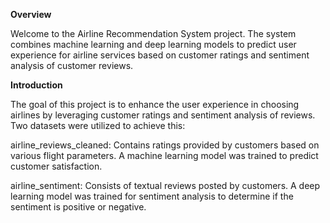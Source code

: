 **Overview** 

Welcome to the Airline Recommendation System project. The system combines machine learning and deep learning models to predict user experience for airline services based on customer ratings and sentiment analysis of customer reviews.

**Introduction**

The goal of this project is to enhance the user experience in choosing airlines by leveraging customer ratings and sentiment analysis of reviews. Two datasets were utilized to achieve this:

airline_reviews_cleaned: Contains ratings provided by customers based on various flight parameters. A machine learning model was trained to predict customer satisfaction.

airline_sentiment: Consists of textual reviews posted by customers. A deep learning model was trained for sentiment analysis to determine if the sentiment is positive or negative.
